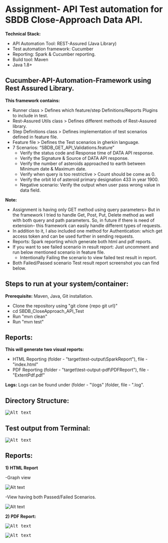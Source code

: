 # **Assignment- API Test automation for SBDB Close-Approach Data API.**

**Technical Stack:**

- API Automation Tool: REST-Assured (Java Library)
- Test automation framework: Cucumber
- Reporting: Spark & Cucumber reporting.
- Build tool: Maven
- Java 1.8+
## Cucumber-API-Automation-Framework using Rest Assured Library.
  **This framework contains:**
- Runner class > Defines which feature/step Definitions/Reports Plugins to include in test.
- Rest-Assured Utils class > Defines different methods of Rest-Assured library.
- Step Definitions class > Defines implementation of test scenarios defined in feature file.
- Feature file > Defines the Test scenarios in gherkin language.
- 7 Scenarios: “SBDB\_GET\_API\_Validations.feature”
  - Verify the status code and Response time of DATA API response.
  - Verify the Signature & Source of DATA API response.
  - Verify the number of asteroids approached to earth between Minimum date & Maximum date.
  - Verify when query is too restrictive > Count should be come as 0.
  - Verify the orbit Id of asteroid primary designation 433 in year 1900.
  - Negative scenario: Verify the output when user pass wrong value in data field.

**Note:**

- Assignment is having only GET method using query parameters> But in the framework I tried to handle Get, Post, Put, Delete method as well with both query and path parameters. So, in future if there is need of extension– this framework can easily handle different types of requests.
- In addition to it, I also included one method for Authentication: which get access token and can be used further in sending requests. 
- Reports: Spark reporting which generate both html and pdf reports.
- If you want to see failed scenario in result report: Just uncomment and run below mentioned scenario in feature file.
  - Intentionally Failing the scenario to view failed test result in report.
- Both Failed/Passed scenario Test result report screenshot you can find below.

## **Steps to run at your system/container:**
**Prerequisite:** Maven, Java, Git installation.

- Clone the repository using "git clone {repo git url}"
- cd SBDB_CloseApproach_API_Test
- Run "mvn clean"
- Run "mvn test"
## **Reports:** 
  **This will generate two visual reports:**
- HTML Reporting (folder - "target\test-output\SparkReport"), file - "index.html"
- PDF Reporting (folder - "target\test-output-pdf\PDFReport"), file - "ExtentPdf.pdf"

**Logs:** Logs can be found under (folder - "\logs" )folder, file - ".log".
## **Directory Structure:**
<kbd>![Alt text](/readmeImages/directory.png?raw=true)</kbd>

## **Test output from Terminal:**

<kbd>![Alt text](/readmeImages/buildSuccess.png?raw=true)</kbd>

## **Reports**:

**1) HTML Report**

-Graph view

![Alt text](/readmeImages/HtmlView.png?raw=true)

-View having both Passed/Failed Scenarios.

![Alt text](/readmeImages/testScenario.png?raw=true)

**2) PDF Report:**

<kbd>![Alt text](/readmeImages/pdfReport1.png?raw=true)</kbd>

<kbd>![Alt text](/readmeImages/pdfReport2.png?raw=true)</kbd>
